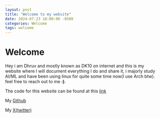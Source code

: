 ```yaml
---
layout: post
title: "Welcome to my website"
date: 2024-07-23 18:00:00 -0500
categories: Welcome
tags: welcome
---
```


# Welcome

Hey i am Dhruv and mostly known as DK10 on internet and this is my website where I will document everything I do and share it, i majorly study AI/ML and have been using linux for quite some time now(I use Arch btw). 
feel free to reach out to me **:)**.

The code for this website can be found at this [link](https://github.com/DK10WS/dk10ws.github.io)

My [Github](https://github.com/DK10WS/)

My [X(twitter)](https://x.com/DK10WS)

